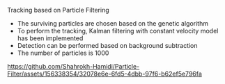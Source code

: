Tracking based on Particle Filtering
-	The surviving particles are chosen based on the genetic algorithm 
-	To perform the tracking, Kalman filtering with constant velocity model has been implemented 
-	Detection can be performed based on background subtraction
-	The number of particles is 1000 









https://github.com/Shahrokh-Hamidi/Particle-Filter/assets/156338354/32078e6e-6fd5-4dbb-97f6-b62ef5e796fa

